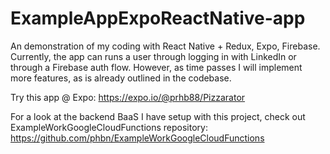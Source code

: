 # ExampleAppExpoReactNative-app

An demonstration of my coding with React Native + Redux, Expo, Firebase. Currently, the app can runs a user through logging in with LinkedIn or through a Firebase auth flow. However, as time passes I will implement more features, as is already outlined in the codebase.

Try this app @ Expo:
https://expo.io/@prhb88/Pizzarator

For a look at the backend BaaS I have setup with this project, check out ExampleWorkGoogleCloudFunctions repository: https://github.com/phbn/ExampleWorkGoogleCloudFunctions
